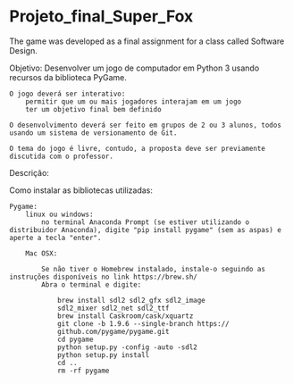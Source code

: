 # Projeto_final_Super_Fox
The game was developed as a final assignment for a class called Software Design.

Objetivo:
	Desenvolver um jogo de computador em Python 3 usando recursos da biblioteca PyGame.
	
    O jogo deverá ser interativo:
		permitir que um ou mais jogadores interajam em um jogo
		ter um objetivo final bem definido
	
	O desenvolvimento deverá ser feito em grupos de 2 ou 3 alunos, todos usando um sistema de versionamento de Git.
	
    O tema do jogo é livre, contudo, a proposta deve ser previamente discutida com o professor.

Descrição:

Como instalar as bibliotecas utilizadas:
	
    Pygame:
    	linux ou windows:
    		no terminal Anaconda Prompt (se estiver utilizando o distribuidor Anaconda), digite "pip install pygame" (sem as aspas) e aperte a tecla "enter".
	
    	Mac OSX:
	
    		Se não tiver o Homebrew instalado, instale-o seguindo as instruções disponíveis no link https://brew.sh/
    		Abra o terminal e digite:
    			
                brew install sdl2 sdl2_gfx sdl2_image 
                sdl2_mixer sdl2_net sdl2_ttf
                brew install Caskroom/cask/xquartz
                git clone -b 1.9.6 --single-branch https://
                github.com/pygame/pygame.git
                cd pygame
                python setup.py -config -auto -sdl2
                python setup.py install
                cd ..
                rm -rf pygame
	